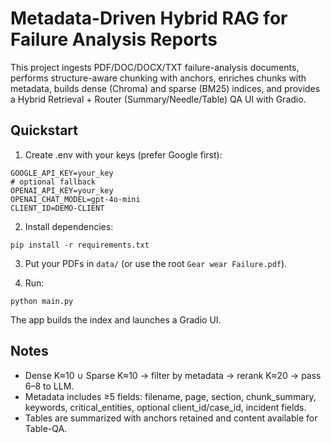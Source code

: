 # Metadata-Driven Hybrid RAG for Failure Analysis Reports

This project ingests PDF/DOC/DOCX/TXT failure-analysis documents, performs structure-aware chunking with anchors, enriches chunks with metadata, builds dense (Chroma) and sparse (BM25) indices, and provides a Hybrid Retrieval + Router (Summary/Needle/Table) QA UI with Gradio.

## Quickstart

1. Create .env with your keys (prefer Google first):

```
GOOGLE_API_KEY=your_key
# optional fallback
OPENAI_API_KEY=your_key
OPENAI_CHAT_MODEL=gpt-4o-mini
CLIENT_ID=DEMO-CLIENT
```

2. Install dependencies:

```
pip install -r requirements.txt
```

3. Put your PDFs in `data/` (or use the root `Gear wear Failure.pdf`).

4. Run:

```
python main.py
```

The app builds the index and launches a Gradio UI.

## Notes
- Dense K≈10 ∪ Sparse K≈10 → filter by metadata → rerank K≈20 → pass 6–8 to LLM.
- Metadata includes ≥5 fields: filename, page, section, chunk_summary, keywords, critical_entities, optional client_id/case_id, incident fields.
- Tables are summarized with anchors retained and content available for Table-QA.
